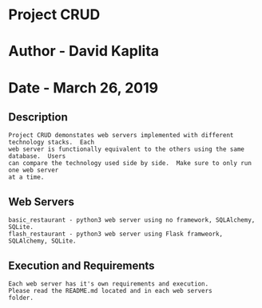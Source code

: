 # Project CRUD
# Author - David Kaplita
# Date   - March 26, 2019

## Description
    Project CRUD demonstates web servers implemented with different technology stacks.  Each
    web server is functionally equivalent to the others using the same database.  Users
    can compare the technology used side by side.  Make sure to only run one web server
    at a time.
    
## Web Servers
    basic_restaurant - python3 web server using no framework, SQLAlchemy, SQLite.
    flash_restaurant - python3 web server using Flask framweork, SQLAlchemy, SQLite.

## Execution and Requirements
    Each web server has it's own requirements and execution.
    Please read the README.md located and in each web servers
    folder.

